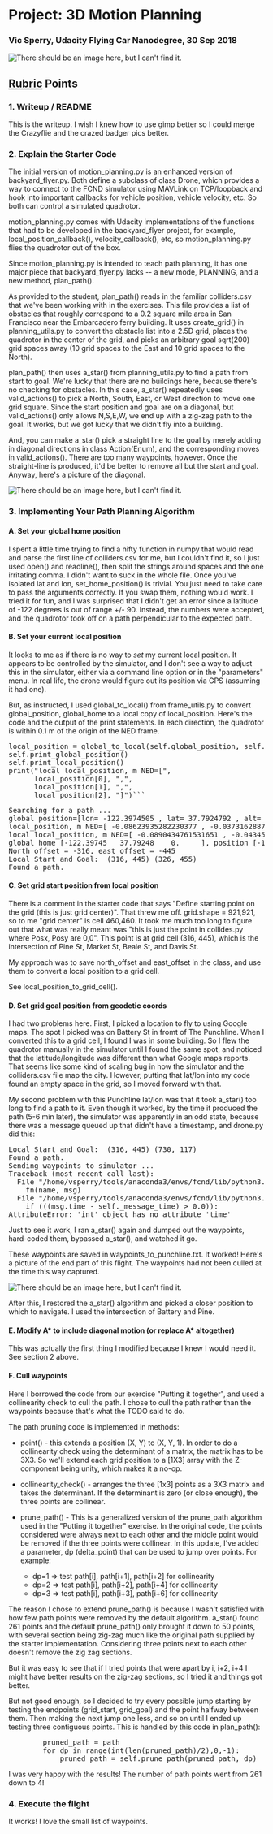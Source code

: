 # Project: 3D Motion Planning
### Vic Sperry, Udacity Flying Car Nanodegree, 30 Sep 2018

![There should be an image here, but I can't find it.](./misc/Baby-honey-badger-1.jpg)

## [Rubric](https://review.udacity.com/#!/rubrics/1534/view) Points
### 1. Writeup / README
This is the writeup. I wish I knew how to use gimp better so I could merge the Crazyflie and the crazed badger pics better.

### 2. Explain the Starter Code
The initial version of motion\_planning.py is an enhanced version of backyard\_flyer.py. Both define a subclass of class Drone, which provides a way to connect to the FCND simulator using MAVLink on TCP/loopback and hook into important callbacks for vehicle position, vehicle velocity, etc. So both can control a simulated quadrotor.

motion\_planning.py comes with Udacity implementations of the functions that had to be developed in the backyard\_flyer project, for example, local\_position\_callback(), velocity\_callback(), etc, so motion\_planning.py flies the quadrotor out of the box.

Since motion\_planning.py is intended to teach path planning, it has one major piece that backyard\_flyer.py lacks -- a new mode, PLANNING, and a new method, plan\_path().

As provided to the student, plan\_path() reads in the familiar colliders.csv that we've been working with in the exercises. This file provides a list of obstacles that roughly correspond to a 0.2 square mile area in San Francisco near the Embarcadero ferry building. It uses create\_grid() in planning\_utils.py to convert the obstacle list into a 2.5D grid, places the quadrotor in the center of the grid, and picks an arbitrary goal sqrt(200) grid spaces away (10 grid spaces to the East and 10 grid spaces to the North).

plan\_path() then uses a\_star() from planning\_utils.py to find a path from start to goal. We're lucky that there are no buildings here, because there's no checking for obstacles. In this case, a\_star() repeatedly uses valid\_actions() to pick a North, South, East, or West direction to move one grid square. Since the start position and goal are on a diagonal, but valid\_actions() only allows N,S,E,W, we end up with a zig-zag path to the goal. It works, but we got lucky that we didn't fly into a building.

And, you can make a\_star() pick a straight line to the goal by merely adding in diagonal directions in class Action(Enum), and the corresponding moves in valid\_actions(). There are too many waypoints, however. Once the straight-line is produced, it'd be better to remove all but the start and goal. Anyway, here's a picture of the diagonal.

![There should be an image here, but I can't find it.](./misc/straightline-small.png)

### 3. Implementing Your Path Planning Algorithm
#### A. Set your global home position
I spent a little time trying to find a nifty function in numpy that would read and parse the first line of colliders.csv for me, but I couldn't find it, so I just used open() and readline(), then split the strings around spaces and the one irritating comma. I didn't want to suck in the whole file. Once you've isolated lat and lon, set\_home_position() is trivial. You just need to take care to pass the arguments correctly. If you swap them, nothing would work. I tried it for fun, and I was surprised that I didn't get an error since a latitude of -122 degrees is out of range +/- 90. Instead, the numbers were accepted, and the quadrotor took off on a path perpendicular to the expected path.

#### B. Set your current local position
It looks to me as if there is no way to _set_ my current local position. It appears to be controlled by the simulator, and I don't see a way to adjust this in the simulator, either via a command line option or in the "parameters" menu. In real life, the drone would figure out its position via GPS (assuming it had one).

But, as instructed, I used global\_to\_local() from frame\_utils.py to convert global\_position, global\_home to a local copy of local\_position. Here's the code and the output of the print statements. In each direction, the quadrotor is within 0.1 m of the origin of the NED frame.

<pre>
local_position = global_to_local(self.global_position, self.global_home)
self.print_global_position()
self.print_local_position()
print("local local_position, m NED=[",
      local_position[0], ",",
      local_position[1], ",",
      local_position[2], "]")```
</pre>

<pre>
Searching for a path ...
global position=[lon= -122.3974505 , lat= 37.7924792 , alt= 0.085 ]
local_position, m NED=[ -0.08623935282230377 , -0.03731628879904747 , -0.08329690247774124 ]
local local_position, m NED=[ -0.0890434761531651 , -0.043450654367916286 , -0.085 ]
global home [-122.39745   37.79248    0.     ], position [-1.22397451e+02  3.77924792e+01  8.50000000e-02], local position [-0.08623935 -0.03731629 -0.0832969 ]
North offset = -316, east offset = -445
Local Start and Goal:  (316, 445) (326, 455)
Found a path.
</pre>

#### C. Set grid start position from local position
There is a comment in the starter code that says "Define starting point on the grid (this is just grid center)". That threw me off. grid.shape = 921,921, so to me "grid center" is cell 460,460. It took me much too long to figure out that what was really meant was "this is just the point in collides.py where Posx, Posy are 0,0". This point is at grid cell (316, 445), which is the intersection of Pine St, Market St, Beale St, and Davis St.

My approach was to save north\_offset and east\_offset in the class, and use them to convert a local position to a grid cell.

See local\_position\_to\_grid\_cell().

#### D. Set grid goal position from geodetic coords
I had two problems here. First, I picked a location to fly to using Google maps. The spot I picked was on Battery St in fromt of The Punchline. When I converted this to a grid cell, I found I was in some building. So I flew the quadrotor manually in the simulator until I found the same spot, and noticed that the latitude/longitude was different than what Google maps reports. That seems like some kind of scaling bug in how the simulator and the colliders.csv file map the city. However, putting that lat/lon into my code found an empty space in the grid, so I moved forward with that.

My second problem with this Punchline lat/lon was that it took a_star() too long to find a path to it. Even though it worked, by the time it produced the path (5-6 min later), the simulator was apparently in an odd state, because there was a message queued up that didn't have a timestamp, and drone.py did this:

<pre>
Local Start and Goal:  (316, 445) (730, 117)
Found a path.
Sending waypoints to simulator ...
Traceback (most recent call last):
  File "/home/vsperry/tools/anaconda3/envs/fcnd/lib/python3.6/site-packages/udacidrone/connection/connection.py", line 88, in notify_message_listeners
    fn(name, msg)
  File "/home/vsperry/tools/anaconda3/envs/fcnd/lib/python3.6/site-packages/udacidrone/drone.py", line 117, in on_message_receive
    if (((msg.time - self._message_time) > 0.0)):
AttributeError: 'int' object has no attribute 'time'
</pre>

Just to see it work, I ran a\_star() again and dumped out the waypoints, hard-coded them, bypassed a\_star(), and watched it go.

These waypoints are saved in waypoints\_to\_punchline.txt. It worked! Here's a picture of the end part of this flight. The waypoints had not been culled at the time this way captured.

![There should be an image here, but I can't find it.](./misc/fly_to_punchline.png)

After this, I restored the a\_star() algorithm and picked a closer position to which to navigate. I used the intersection of Battery and Pine.

#### E. Modify A* to include diagonal motion (or replace A* altogether)
This was actually the first thing I modified because I knew I would need it. See section 2 above.

#### F. Cull waypoints 
Here I borrowed the code from our exercise "Putting it together", and used a collinearity check to cull the path. I chose to cull the path rather than the waypoints because that's what the TODO said to do.

The path pruning code is implemented in methods:

* point() - this extends a position (X, Y) to (X, Y, 1). In order to do a collinearity check using the determinant of a matrix, the matrix has to be 3X3. So we'll extend each grid position to a [1X3] array with the Z-component being unity, which makes it a no-op.

* collinearity\_check() - arranges the three [1x3] points as a 3X3 matrix and takes the determinant. If the determinant is zero (or close enough), the three points are collinear.

* prune\_path() - This is a generalized version of the prune_path algorithm used in the "Putting it together" exercise. In the original code, the points considered were always next to each other and the middle point would be removed if the three points were collinear. In this update, I've added a parameter, dp (delta\_point) that can be used to jump over points. For example:
  * dp=1 => test path[i], path[i+1], path[i+2] for collinearity
  * dp=2 => test path[i], path[i+2], path[i+4] for collinearity
  * dp=3 => test path[i], path[i+3], path[i+6] for collinearity

The reason I chose to extend prune\_path() is because I wasn't satisfied with how few path points were removed by the default algorithm. a\_star() found 261 points and the default prune\_path() only brought it down to 50 points, with several section being zig-zag much like the original path supplied by the starter implementation. Considering three points next to each other doesn't remove the zig zag sections.

But it was easy to see that if I tried points that were apart by i, i+2, i+4 I might have better results on the zig-zag sections, so I tried it and things got better.

But not good enough, so I decided to try every possible jump starting by testing the endpoints (grid\_start, grid\_goal) and the point halfway between them. Then making the next jump one less, and so on until I ended up testing three contiguous points. This is handled by this code in plan\_path(): 
<pre>
        pruned_path = path
        for dp in range(int(len(pruned_path)/2),0,-1):
            pruned_path = self.prune_path(pruned_path, dp)
</pre>

I was very happy with the results! The number of path points went from 261 down to 4!

### 4. Execute the flight
It works! I love the small list of waypoints.
